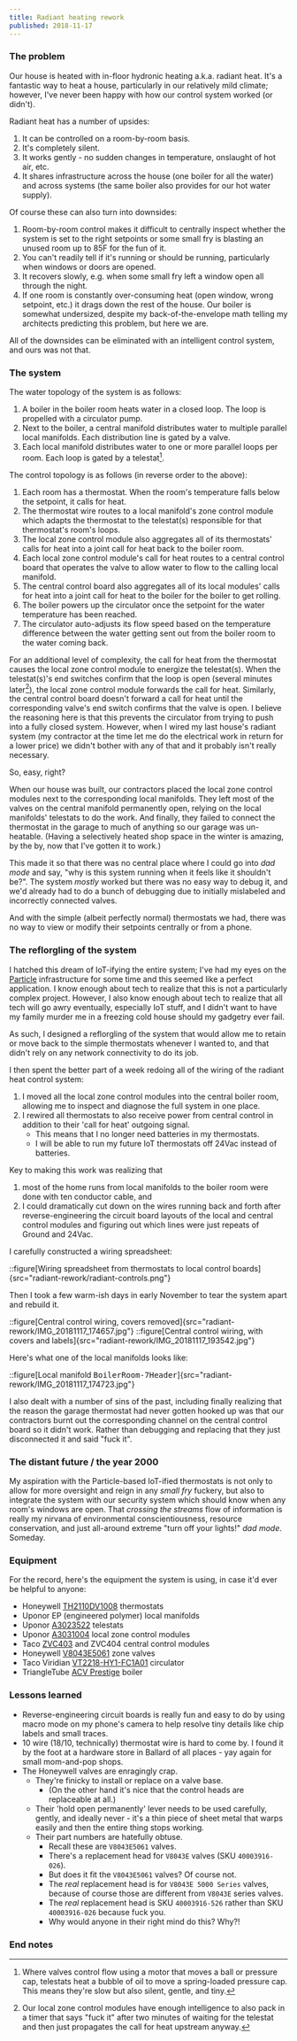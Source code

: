 ```yaml
---
title: Radiant heating rework
published: 2018-11-17
---
```


### The problem

Our house is heated with in-floor hydronic heating a.k.a. radiant heat. It's a fantastic way to heat a house,
particularly in our relatively mild climate; however, I've never been happy with how our control system worked (or didn't).

Radiant heat has a number of upsides:

1. It can be controlled on a room-by-room basis.
1. It's completely silent.
1. It works gently - no sudden changes in temperature, onslaught of hot air, etc.
1. It shares infrastructure across the house (one boiler for all the water) and across systems (the same boiler also provides for our hot water supply).

Of course these can also turn into downsides:

1. Room-by-room control makes it difficult to centrally inspect whether the system is set to the right setpoints or some small fry is blasting an unused room up to 85F for the fun of it.
1. You can't readily tell if it's running or should be running, particularly when windows or doors are opened.
1. It recovers slowly, e.g. when some small fry left a window open all through the night.
1. If one room is constantly over-consuming heat (open window, wrong setpoint, etc.) it drags down the rest of the house. Our boiler is somewhat undersized, despite my back-of-the-envelope math telling my architects predicting this problem, but here we are.

All of the downsides can be eliminated with an intelligent control system, and ours was not that.

### The system

The water topology of the system is as follows:

1. A boiler in the boiler room heats water in a closed loop. The loop is propelled with a circulator pump.
1. Next to the boiler, a central manifold distributes water to multiple parallel local manifolds. Each distribution line is gated by a valve.
1. Each local manifold distributes water to one or more parallel loops per room. Each loop is gated by a telestat[^1].

The control topology is as follows (in reverse order to the above):

1. Each room has a thermostat. When the room's temperature falls below the setpoint, it calls for heat.
1. The thermostat wire routes to a local manifold's zone control module which adapts the thermostat to the telestat(s) responsible for that thermostat's room's loops.
1. The local zone control module also aggregates all of its thermostats' calls for heat into a joint call for heat back to the boiler room.
1. Each local zone control module's call for heat routes to a central control board that operates the valve to allow water to flow to the calling local manifold.
1. The central control board also aggregates all of its local modules' calls for heat into a joint call for heat to the boiler for the boiler to get rolling.
1. The boiler powers up the circulator once the setpoint for the water temperature has been reached.
1. The circulator auto-adjusts its flow speed based on the temperature difference between the water getting sent out from the boiler room to the water coming back.

For an additional level of complexity, the call for heat from the thermostat causes the local zone control module to energize the telestat(s).
When the telestat(s)'s end switches confirm that the loop is open (several minutes later[^2]), the local zone control module forwards the call for heat.
Similarly, the central control board doesn't forward a call for heat until the corresponding valve's end switch confirms that the valve is open.
I believe the reasoning here is that this prevents the circulator from trying to push into a fully closed system.
However, when I wired my last house's radiant system (my contractor at the time let me do the electrical work in return for a lower price) we didn't bother with any of that and it probably isn't really necessary.

So, easy, right?

When our house was built, our contractors placed the local zone control modules next to the corresponding local manifolds.
They left most of the valves on the central manifold permanently open, relying on the local manifolds' telestats to do the work.
And finally, they failed to connect the thermostat in the garage to much of anything so our garage was un-heatable.
(Having a selectively heated shop space in the winter is amazing, by the by, now that I've gotten it to work.)

This made it so that there was no central place where I could go into _dad mode_ and say, "why is this system running when it feels like it shouldn't be?".
The system _mostly_ worked but there was no easy way to debug it, and we'd already had to do a bunch of debugging due to initially mislabeled and incorrectly connected valves.

And with the simple (albeit perfectly normal) thermostats we had, there was no way to view or modify their setpoints centrally or from a phone.

### The reflorgling of the system

I hatched this dream of IoT-ifying the entire system;
I've had my eyes on the [Particle](https://www.particle.io/) infrastructure for some time and this seemed like a perfect application.
I know enough about tech to realize that this is not a particularly complex project.
However, I also know enough about tech to realize that all tech will go awry eventually, especially IoT stuff,
and I didn't want to have my family murder me in a freezing cold house should my gadgetry ever fail.

As such, I designed a reflorgling of the system that would allow me to retain or move back to the simple thermostats
whenever I wanted to, and that didn't rely on any network connectivity to do its job.

I then spent the better part of a week redoing all of the wiring of the radiant heat control system:

1. I moved all the local zone control modules into the central boiler room, allowing me to inspect and diagnose the full system in one place.
1. I rewired all thermostats to also receive power from central control in addition to their 'call for heat' outgoing signal.
   - This means that I no longer need batteries in my thermostats.
   - I will be able to run my future IoT thermostats off 24Vac instead of batteries.

Key to making this work was realizing that

1. most of the home runs from local manifolds to the boiler room were done with ten conductor cable, and
1. I could dramatically cut down on the wires running back and forth after reverse-engineering the circuit board layouts of the local and central control modules and figuring out which lines were just repeats of Ground and 24Vac.

I carefully constructed a wiring spreadsheet:

::figure[Wiring spreadsheet from thermostats to local control boards]{src="radiant-rework/radiant-controls.png"}

Then I took a few warm-ish days in early November to tear the system apart and rebuild it.

::figure[Central control wiring, covers removed]{src="radiant-rework/IMG_20181117_174657.jpg"}
::figure[Central control wiring, with covers and labels]{src="radiant-rework/IMG_20181117_193542.jpg"}

Here's what one of the local manifolds looks like:

::figure[Local manifold <tt>BoilerRoom-7Header</tt>]{src="radiant-rework/IMG_20181117_174723.jpg"}

I also dealt with a number of sins of the past, including finally realizing that the reason the garage thermostat
had never gotten hooked up was that our contractors burnt out the corresponding channel on the central control board
so it didn't work. Rather than debugging and replacing that they just disconnected it and said "fuck it".

### The distant future / the year 2000

My aspiration with the Particle-based IoT-ified thermostats is not only to allow for more oversight and reign in any _small fry_ fuckery,
but also to integrate the system with our security system which should know when any room's windows are open.
That _crossing the streams_ flow of information is really my nirvana of environmental conscientiousness, resource conservation,
and just all-around extreme "turn off your lights!" _dad mode_. Someday.

### Equipment

For the record, here's the equipment the system is using, in case it'd ever be helpful to anyone:

- Honeywell [TH2110DV1008](https://customer.honeywell.com/en-US/Pages/Product.aspx?cat=HonECC+Catalog&pid=TH2110DV1008/U) thermostats
- Uponor EP (engineered polymer) local manifolds
- Uponor [A3023522](https://www.supplyhouse.com/Uponor-Wirsbo-A3023522-Thermal-Actuator-Four-Wire) telestats
- Uponor [A3031004](https://www.supplyhouse.com/Uponor-Wirsbo-A3031004-Four-zone-Control-Module) local zone control modules
- Taco [ZVC403](https://www.supplyhouse.com/Taco-ZVC403-4-3-Zone-Valve-Control-Module-with-Priority) and ZVC404 central control modules
- Honeywell [V8043E5061](https://www.supplyhouse.com/Honeywell-V8043E5061-3-4-Sweat-Connection-Zone-Valve-normally-closed-w-manual-opener-8-Cv-24v) zone valves
- Taco Viridian [VT2218-HY1-FC1A01](https://www.supplyhouse.com/Taco-VT2218-HY1-FC1A01-Viridian-Delta-T-Variable-Speed-ECM-High-Efficiency-Circulator-Less-Flanges-Standard-120V) circulator
- TriangleTube [ACV Prestige](https://www.acv.com/d/asset/prestige-trimaxuser-manual-10714-bdd05e63865ae9fe112fbf0f84146b73.pdf) boiler

### Lessons learned

- Reverse-engineering circuit boards is really fun and easy to do by using macro mode on my phone's camera to help resolve tiny details like chip labels and small traces.
- 10 wire (18/10, technically) thermostat wire is hard to come by. I found it by the foot at a hardware store in Ballard of all places - yay again for small mom-and-pop shops.
- The Honeywell valves are enragingly crap.
  - They're finicky to install or replace on a valve base.
    - (On the other hand it's nice that the control heads are replaceable at all.)
  - Their 'hold open permanently' lever needs to be used carefully, gently, and ideally never - it's a thin piece of sheet metal that warps easily and then the entire thing stops working.
  - Their part numbers are hatefully obtuse.
    - Recall these are `V8043E5061` valves.
    - There's a replacement head for `V8043E` valves (SKU `40003916-026`).
    - But does it fit the `V8043E5061` valves? Of course not.
    - The _real_ replacement head is for `V8043E 5000 Series` valves, because of course those are different from `V8043E` series valves.
    - The _real_ replacement head is SKU `40003916-526` rather than SKU `40003916-026` because fuck you.
    - Why would anyone in their right mind do this? Why?!

### End notes

[^1]: Where valves control flow using a motor that moves a ball or pressure cap, telestats heat a bubble of oil to move a spring-loaded pressure cap. This means they're slow but also silent, gentle, and tiny.

[^2]: Our local zone control modules have enough intelligence to also pack in a timer that says "fuck it" after two minutes of waiting for the telestat and then just propagates the call for heat upstream anyway.
